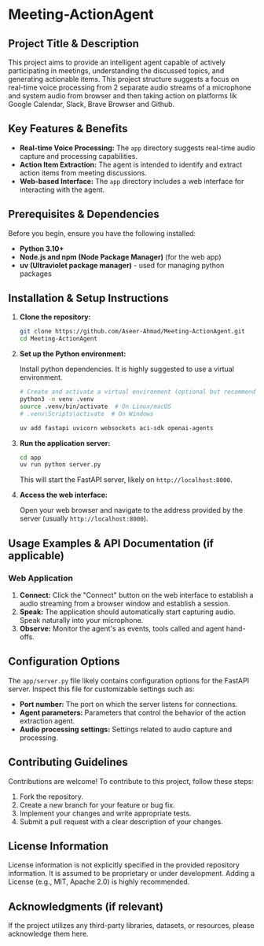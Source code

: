 # Meeting-ActionAgent

## Project Title & Description

This project aims to provide an intelligent agent capable of actively participating in meetings, understanding the discussed topics, and generating actionable items. This project structure suggests a focus on real-time voice processing from 2 separate audio streams of a microphone and system audio from browser and then taking action on platforms lik Google Calendar, Slack, Brave Browser and Github.

## Key Features & Benefits

*   **Real-time Voice Processing:** The `app` directory suggests real-time audio capture and processing capabilities.
*   **Action Item Extraction:** The agent is intended to identify and extract action items from meeting discussions.
*   **Web-based Interface:** The `app` directory includes a web interface for interacting with the agent.

## Prerequisites & Dependencies

Before you begin, ensure you have the following installed:

*   **Python 3.10+**
*   **Node.js and npm (Node Package Manager)** (for the web app)
*   **uv (Ultraviolet package manager)**  - used for managing python packages

## Installation & Setup Instructions

1.  **Clone the repository:**

    ```bash
    git clone https://github.com/Aseer-Ahmad/Meeting-ActionAgent.git
    cd Meeting-ActionAgent
    ```

2.  **Set up the Python environment:**

    Install python dependencies. It is highly suggested to use a virtual environment.

    ```bash
    # Create and activate a virtual environment (optional but recommended)
    python3 -m venv .venv
    source .venv/bin/activate  # On Linux/macOS
    # .venv\Scripts\activate  # On Windows

    uv add fastapi uvicorn websockets aci-sdk openai-agents
    ```

4.  **Run the application server:**

    ```bash
    cd app
    uv run python server.py
    ```

    This will start the FastAPI server, likely on `http://localhost:8000`.

5.  **Access the web interface:**

    Open your web browser and navigate to the address provided by the server (usually `http://localhost:8000`).

## Usage Examples & API Documentation (if applicable)

### Web Application

1.  **Connect:** Click the "Connect" button on the web interface to establish a audio streaming from a browser window and establish a session.
2.  **Speak:** The application should automatically start capturing audio. Speak naturally into your microphone.
3.  **Observe:** Monitor the agent's as events, tools called and agent hand-offs.

## Configuration Options

The `app/server.py` file likely contains configuration options for the FastAPI server. Inspect this file for customizable settings such as:

*   **Port number:** The port on which the server listens for connections.
*   **Agent parameters:** Parameters that control the behavior of the action extraction agent.
*   **Audio processing settings:** Settings related to audio capture and processing.

## Contributing Guidelines

Contributions are welcome! To contribute to this project, follow these steps:

1.  Fork the repository.
2.  Create a new branch for your feature or bug fix.
3.  Implement your changes and write appropriate tests.
4.  Submit a pull request with a clear description of your changes.

## License Information

License information is not explicitly specified in the provided repository information.  It is assumed to be proprietary or under development. Adding a License (e.g., MIT, Apache 2.0) is highly recommended.

## Acknowledgments (if relevant)

If the project utilizes any third-party libraries, datasets, or resources, please acknowledge them here.
